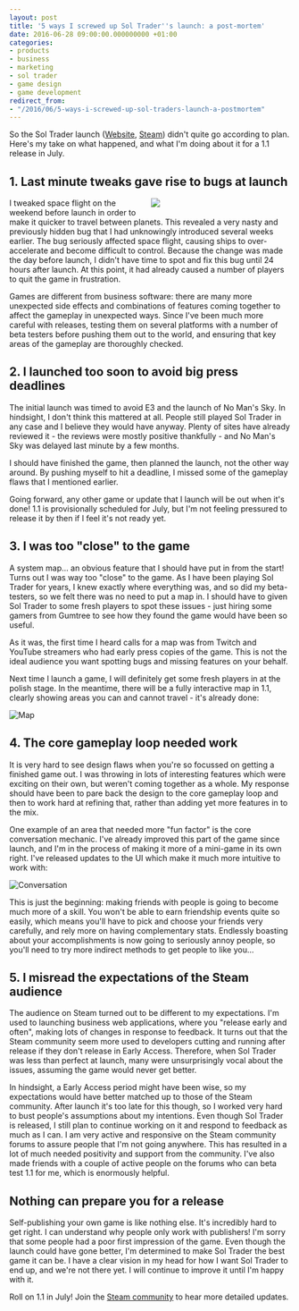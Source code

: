 ```yaml
---
layout: post
title: '5 ways I screwed up Sol Trader''s launch: a post-mortem'
date: 2016-06-28 09:00:00.000000000 +01:00
categories:
- products
- business
- marketing
- sol trader
- game design
- game development
redirect_from:
- "/2016/06/5-ways-i-screwed-up-sol-traders-launch-a-postmortem"
---
```

So the Sol Trader launch ([Website](http://soltrader.net), [Steam](http://store.steampowered.com/app/396680)) didn't quite go according to plan. Here's my take on what happened, and what I'm doing about it for a 1.1 release in July.

## 1. Last minute tweaks gave rise to bugs at launch

<div style='float: right; padding: 0 0 10px 20px; width: 250px'><img src="http://i.imgur.com/FA1agHi.png"/></div>

I tweaked space flight on the weekend before launch in order to make it quicker to travel between planets. This revealed a very nasty and previously hidden bug that I had unknowingly introduced several weeks earlier. The bug seriously affected space flight, causing ships to over-accelerate and become difficult to control. Because the change was made the day before launch, I didn't have time to spot and fix this bug until 24 hours after launch. At this point, it had already caused a number of players to quit the game in frustration.

Games are different from business software: there are many more unexpected side effects and combinations of features coming together to affect the gameplay in unexpected ways.  Since I've been much more careful with releases, testing them on several platforms with a number of beta testers before pushing them out to the world, and ensuring that key areas of the gameplay are thoroughly checked.

## 2. I launched too soon to avoid big press deadlines

The initial launch was timed to avoid E3 and the launch of No Man's Sky. In hindsight, I don't think this mattered at all. People still played Sol Trader in any case and I believe they would have anyway. Plenty of sites have already reviewed it - the reviews were mostly positive thankfully - and No Man's Sky was delayed last minute by a few months.

I should have finished the game, then planned the launch, not the other way around. By pushing myself to hit a deadline, I missed some of the gameplay flaws that I  mentioned earlier.

Going forward, any other game or update that I launch will be out when it's done! 1.1 is provisionally scheduled for July, but I'm not feeling pressured to release it by then if I feel it's not ready yet.

## 3. I was too "close" to the game

A system map... an obvious feature that I should have put in from the start! Turns out I was way too "close" to the game. As I have been playing Sol Trader for years, I knew exactly where everything was, and so did my beta-testers, so we felt there was no need to put a map in. I should have to given Sol Trader to some fresh players to spot these issues - just hiring some gamers from Gumtree to see how they found the game would have been so useful.

As it was, the first time I heard calls for a map was from Twitch and YouTube streamers who had early press copies of the game. This is not the ideal audience you want spotting bugs and missing features on your behalf.

Next time I launch a game, I will definitely get some fresh players in at the polish stage. In the meantime, there will be a fully interactive map in 1.1, clearly showing areas you can and cannot travel - it's already done:

![Map](http://i.imgur.com/4mMdOm1.png)

## 4. The core gameplay loop needed work

It is very hard to see design flaws when you're so focussed on getting a finished game out. I was throwing in lots of interesting features which were exciting on their own, but weren't coming together as a whole. My response should have been to pare back the design to the core gameplay loop and then to work hard at refining that, rather than adding yet more features in to the mix.

One example of an area that needed more "fun factor" is  the core conversation mechanic. I've already improved this part of the game since launch, and I'm in the process of making it more of a mini-game in its own right. I've released updates to the UI which make it much more intuitive to work with:

![Conversation](http://i.imgur.com/nI0Czeb.png)

This is just the beginning: making friends with people is going to become much more of a skill. You won't be able to earn friendship events quite so easily, which means you'll have to pick and choose your friends very carefully, and rely more on having complementary stats. Endlessly boasting about your accomplishments is now going to seriously annoy people, so you'll need to try more indirect methods to get people to like you...


## 5. I misread the expectations of the Steam audience

The audience on Steam turned out to be different to my expectations. I'm used to launching business web applications, where you "release early and often", making lots of changes in response to feedback. It turns out that the Steam community seem more used to developers cutting and running after release if they don't release in Early Access. Therefore, when Sol Trader was less than perfect at launch, many were unsurprisingly vocal about the issues, assuming the game would never get better.

In hindsight, a Early Access period might have been wise, so my expectations would have better matched up to those of the Steam community. After launch it's too late for this though, so I worked very hard to bust people's assumptions about my intentions. Even though Sol Trader is released, I still plan to continue working on it and respond to feedback as much as I can. I am very active and responsive on the Steam community forums to assure people that I'm not going anywhere. This has resulted in a lot of much needed positivity and support from the community. I've also made friends with a couple of active people on the forums who can beta test 1.1 for me, which is enormously helpful.

## Nothing can prepare you for a release

Self-publishing your own game is like nothing else. It's incredibly hard to get right. I can understand why people only work with publishers! I'm sorry that some people had a poor first impression of the game. Even though the launch could have gone better, I'm determined to make Sol Trader the best game it can be. I have a clear vision in my head for how I want Sol Trader to end up, and we're not there yet. I will continue to improve it until I'm happy with it.

Roll on 1.1 in July! Join the [Steam community](http://steamcommunity.com/app/396680) to hear more detailed updates.
